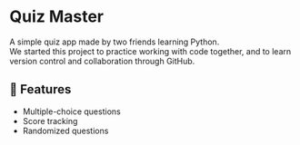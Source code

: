 # Quiz Master

A simple quiz app made by two friends learning Python.  
We started this project to practice working with code together, and to learn version control and collaboration through GitHub.

## 🎯 Features
- Multiple-choice questions
- Score tracking
- Randomized questions
